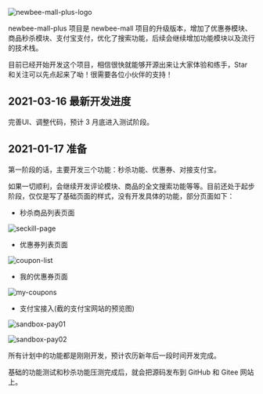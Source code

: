 ![newbee-mall-plus-logo](https://newbee-mall.oss-cn-beijing.aliyuncs.com/poster/product/newbee-mall-plus-logo.png?x-oss-process=image/resize,h_240,w_480)

newbee-mall-plus 项目是 newbee-mall 项目的升级版本，增加了优惠券模块、商品秒杀模块、支付宝支付，优化了搜索功能，后续会继续增加功能模块以及流行的技术栈。

目前已经开始开发这个项目，相信很快就能够开源出来让大家体验和练手，Star 和关注可以先点起来了呦！很需要各位小伙伴的支持！

## 2021-03-16 最新开发进度

完善UI、调整代码，预计 3 月底进入测试阶段。

## 2021-01-17 准备

第一阶段的话，主要开发三个功能：秒杀功能、优惠券、对接支付宝。

如果一切顺利，会继续开发评论模块、商品的全文搜索功能等等。目前还处于起步阶段，仅仅是写了基础页面的样式，没有开发具体的功能，部分页面如下：

- 秒杀商品列表页面

![seckill-page](https://p3-juejin.byteimg.com/tos-cn-i-k3u1fbpfcp/5acd8bbf3aea49428cc065ceb04b9a40~tplv-k3u1fbpfcp-zoom-1.image)

- 优惠券列表页面

![coupon-list](https://p3-juejin.byteimg.com/tos-cn-i-k3u1fbpfcp/5c72a068a4a642cc9897eec5c0854920~tplv-k3u1fbpfcp-zoom-1.image)

- 我的优惠券页面

![my-coupons](https://p3-juejin.byteimg.com/tos-cn-i-k3u1fbpfcp/dd80eaa4b31749ef83647e34e711ee24~tplv-k3u1fbpfcp-zoom-1.image)

- 支付宝接入(截的支付宝网站的预览图)

![sandbox-pay01](https://p3-juejin.byteimg.com/tos-cn-i-k3u1fbpfcp/dd372b84d17949ecb3e19f56864b1c84~tplv-k3u1fbpfcp-zoom-1.image)

![sandbox-pay02](https://p3-juejin.byteimg.com/tos-cn-i-k3u1fbpfcp/67e7bf25a9894206bc0ac16f41db8385~tplv-k3u1fbpfcp-zoom-1.image)

所有计划中的功能都是刚刚开发，预计农历新年后一段时间开发完成。

基础的功能测试和秒杀功能压测完成后，就会把源码发布到 GitHub 和 Gitee 网站上。
